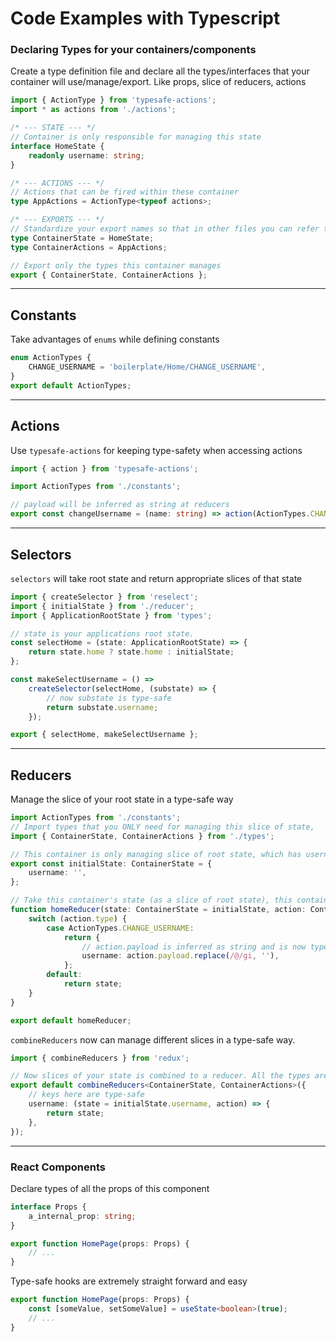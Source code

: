 # Code Examples with Typescript

### Declaring Types for your containers/components

Create a type definition file and declare all the types/interfaces that your container will use/manage/export. Like props, slice of reducers, actions

```typescript
import { ActionType } from 'typesafe-actions';
import * as actions from './actions';

/* --- STATE --- */
// Container is only responsible for managing this state
interface HomeState {
    readonly username: string;
}

/* --- ACTIONS --- */
// Actions that can be fired within these container
type AppActions = ActionType<typeof actions>;

/* --- EXPORTS --- */
// Standardize your export names so that in other files you can refer them with standardized names
type ContainerState = HomeState;
type ContainerActions = AppActions;

// Export only the types this container manages
export { ContainerState, ContainerActions };
```

---

## Constants

Take advantages of `enums` while defining constants

```typescript
enum ActionTypes {
    CHANGE_USERNAME = 'boilerplate/Home/CHANGE_USERNAME',
}
export default ActionTypes;
```

---

## Actions

Use `typesafe-actions` for keeping type-safety when accessing actions

```typescript
import { action } from 'typesafe-actions';

import ActionTypes from './constants';

// payload will be inferred as string at reducers
export const changeUsername = (name: string) => action(ActionTypes.CHANGE_USERNAME, name);
```

---

## Selectors

`selectors` will take root state and return appropriate slices of that state

```typescript
import { createSelector } from 'reselect';
import { initialState } from './reducer';
import { ApplicationRootState } from 'types';

// state is your applications root state.
const selectHome = (state: ApplicationRootState) => {
    return state.home ? state.home : initialState;
};

const makeSelectUsername = () =>
    createSelector(selectHome, (substate) => {
        // now substate is type-safe
        return substate.username;
    });

export { selectHome, makeSelectUsername };
```

---

## Reducers

Manage the slice of your root state in a type-safe way

```typescript
import ActionTypes from './constants';
// Import types that you ONLY need for managing this slice of state,
import { ContainerState, ContainerActions } from './types';

// This container is only managing slice of root state, which has username only in it
export const initialState: ContainerState = {
    username: '',
};

// Take this container's state (as a slice of root state), this container's actions and return new state
function homeReducer(state: ContainerState = initialState, action: ContainerActions): ContainerState {
    switch (action.type) {
        case ActionTypes.CHANGE_USERNAME:
            return {
                // action.payload is inferred as string and is now type-safe
                username: action.payload.replace(/@/gi, ''),
            };
        default:
            return state;
    }
}

export default homeReducer;
```

`combineReducers` now can manage different slices in a type-safe way.

```typescript
import { combineReducers } from 'redux';

// Now slices of your state is combined to a reducer. All the types are preserved.
export default combineReducers<ContainerState, ContainerActions>({
    // keys here are type-safe
    username: (state = initialState.username, action) => {
        return state;
    },
});
```

---

### React Components

Declare types of all the props of this component

```typescript
interface Props {
    a_internal_prop: string;
}

export function HomePage(props: Props) {
    // ...
}
```

Type-safe hooks are extremely straight forward and easy

```typescript
export function HomePage(props: Props) {
    const [someValue, setSomeValue] = useState<boolean>(true);
    // ...
}
```
